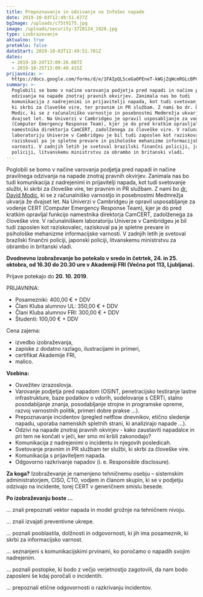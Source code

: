 ```yaml
---
title: Prepoznavanje in odzivanje na InfoSec napade
date: 2019-10-03T12:49:51.677Z
bgImage: /uploads/c75t9175.jpg
image: /uploads/security-3728124_1920.jpg
type: izobrazevanje
aktualno: true
preteklo: false
dateStart: 2019-10-03T12:49:51.701Z
dates:
  - 2019-10-24T13:09:26.007Z
  - 2019-10-25T13:09:40.415Z
prijavnica: >-
  https://docs.google.com/forms/d/e/1FAIpQLSceGaOPEneT-kWGjZqWcmRGLcBPCr3qLEHBWhuCpLprFrIrCQ/viewform?usp=sf_link
summary: >-
  Poglobili se bomo v načine varovanja podjetja pred napadi in načine pravilnega
  odzivanja na napade znotraj pravnih okvirjev. Zanimala nas bo tudi
  komunikacija z nadrejenimi in prijavitelji napada, kot tudi svetovanje službi,
  ki skrbi za človeške vire, ter pravnim in PR službam. Z nami bo dr. David
  Modic, ki se z računalniško varnostjo in posebnostmi Medmrežja ukvarja že
  dvajset let. Na Univerzi v Cambridgeu je opravil usposabljanje za vodenje CERT
  (Computer Emergency Response Team), kjer je do pred kratkim opravljal funkcijo
  namestnika direktorja CamCERT, zadolženega za človeške vire. V računalniškem
  laboratoriju Univerze v Cambridgeu je bil tudi zaposlen kot raziskovalec,
  raziskoval pa je spletne prevare in psihološke mehanizme informacijske
  varnosti. V zadnjih letih je svetoval brazilski finančni policiji, japonski
  policiji, litvanskemu ministrstvu za obrambo in britanski vladi.
---
```

Poglobili se bomo v načine varovanja podjetja pred napadi in načine pravilnega odzivanja na napade znotraj pravnih okvirjev. Zanimala nas bo tudi komunikacija z nadrejenimi in prijavitelji napada, kot tudi svetovanje službi, ki skrbi za človeške vire, ter pravnim in PR službam. Z nami bo [dr. David Modic](https://akademijafri.si/izvajalci/david-modic/), ki se z računalniško varnostjo in posebnostmi Medmrežja ukvarja že dvajset let. Na Univerzi v Cambridgeu je opravil usposabljanje za vodenje CERT (Computer Emergency Response Team), kjer je do pred kratkim opravljal funkcijo namestnika direktorja CamCERT, zadolženega za človeške vire. V računalniškem laboratoriju Univerze v Cambridgeu je bil tudi zaposlen kot raziskovalec, raziskoval pa je spletne prevare in psihološke mehanizme informacijske varnosti. V zadnjih letih je svetoval brazilski finančni policiji, japonski policiji, litvanskemu ministrstvu za obrambo in britanski vladi. 

**Dvodnevno izobraževanje bo potekalo v sredo in četrtek, 24. in 25. oktobra, od 16.30 do 20.30 ure v Akademiji FRI (Večna pot 113, Ljubljana).** 

Prijave potekajo do **20. 10. 2019**.

PRIJAVNINA: 

* Posamezniki: 400,00 € + DDV
* Člani Kluba alumnov UL: 350,00 € + DDV
* Člani Kluba alumnov FRI: 300,00 € + DDV
* Študenti: 100,00 € + DDV

Cena zajema:

* izvedbo izobraževanja,
* zapiske z dodatno razlago, ilustracijami in primeri,
* certifikat Akademije FRI,
* malico.

**Vsebina:**

* Osvežitev izrazoslovja.
* Varovanje podjetja pred napadom (OSINT, penetracijsko testiranje lastne infrastrukture, baze podatkov o vdorih, sodelovanje s CERTi, stalno posodabljanje znanja, posodabljanje strojne in programske opreme, razvoj varnostnih politik, primeri dobre prakse …).
* Prepoznavanje incidentov (pregled netflow dnevnikov, etično sledenje napadu, uporaba namenskih spletnih strani, ki analizirajo napade …).
* Odzivi na napade znotraj pravnih okvirjev - kako zaustaviti napadalce in pri tem ne končati v ječi, ker smo mi kršili zakonodajo?
* Komunikacija z nadrejenimi o incidentu in njegovih posledicah.
* Svetovanje pravnim in PR službam ter službi, ki skrbi za človeške vire.
* Komunikacija s prijaviteljem napada.
* Odgovorno razkrivanje napadov (i. e. Responsible disclosure).

**Za koga?**
Izobraževanje je namenjeno tehničnemu osebju – sistemskim administratorjem, CISO, CTO, vodjem in članom skupin, ki se v podjetju odzivajo na incidente, torej CERT v generičnem smislu besede.

**Po izobraževanju boste …**

… znali prepoznati vektor napada in model grožnje na tehničnem nivoju.

… znali izvajati preventivne ukrepe.

… poznali pooblastila, dolžnosti in odgovornosti, ki jih ima posameznik, ki skrbi za informacijsko varnost.

… seznanjeni s komunikacijskimi prvinami, ko poročamo o napadih svojim nadrejenim.

… poznali postopke, ki bodo z večjo verjetnostjo zagotovili, da nam bodo zaposleni še kdaj poročali o incidentih.

… prepoznali etične odgovornosti o razkrivanju incidentov.

